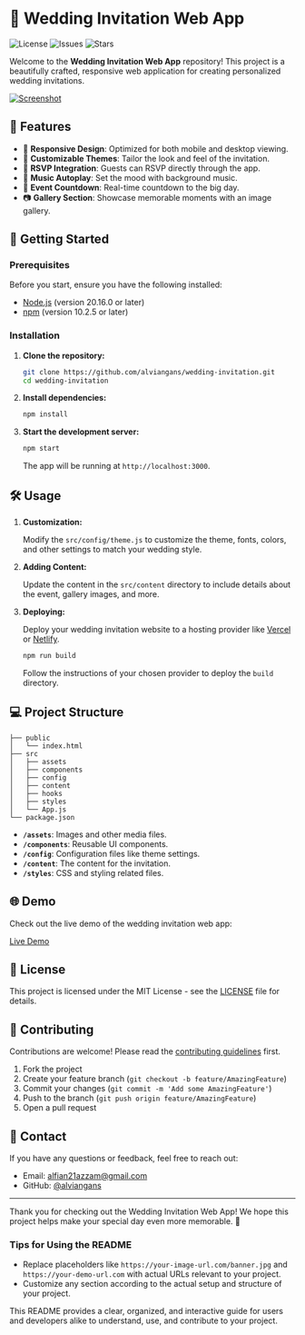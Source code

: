 # 💍 Wedding Invitation Web App

![License](https://img.shields.io/github/license/alviangans/wedding-invitation)
![Issues](https://img.shields.io/github/issues/alviangans/wedding-invitation)
![Stars](https://img.shields.io/github/stars/alviangans/wedding-invitation)

Welcome to the **Wedding Invitation Web App** repository! This project is a beautifully crafted, responsive web application for creating personalized wedding invitations.

[![Screenshot](https://i.ibb.co/pRjFW0J/Screenshot-2024-08-12-080657.png)](https://ibb.co.com/JyjJxB5)

## 🌟 Features

- 📱 **Responsive Design**: Optimized for both mobile and desktop viewing.
- 🎨 **Customizable Themes**: Tailor the look and feel of the invitation.
- 💌 **RSVP Integration**: Guests can RSVP directly through the app.
- 🎵 **Music Autoplay**: Set the mood with background music.
- 📅 **Event Countdown**: Real-time countdown to the big day.
- 📷 **Gallery Section**: Showcase memorable moments with an image gallery.

## 🚀 Getting Started

### Prerequisites

Before you start, ensure you have the following installed:

- [Node.js](https://nodejs.org/) (version 20.16.0 or later)
- [npm](https://www.npmjs.com/) (version 10.2.5 or later)

### Installation

1. **Clone the repository:**

    ```bash
    git clone https://github.com/alviangans/wedding-invitation.git
    cd wedding-invitation
    ```

2. **Install dependencies:**

    ```bash
    npm install
    ```

3. **Start the development server:**

    ```bash
    npm start
    ```

    The app will be running at `http://localhost:3000`.

## 🛠️ Usage

1. **Customization:**

   Modify the `src/config/theme.js` to customize the theme, fonts, colors, and other settings to match your wedding style.

2. **Adding Content:**

   Update the content in the `src/content` directory to include details about the event, gallery images, and more.

3. **Deploying:**

   Deploy your wedding invitation website to a hosting provider like [Vercel](https://vercel.com/) or [Netlify](https://www.netlify.com/).

   ```bash
   npm run build
   ```

   Follow the instructions of your chosen provider to deploy the `build` directory.

## 💻 Project Structure

```plaintext
├── public
│   └── index.html
├── src
│   ├── assets
│   ├── components
│   ├── config
│   ├── content
│   ├── hooks
│   ├── styles
│   └── App.js
└── package.json
```

- **`/assets`**: Images and other media files.
- **`/components`**: Reusable UI components.
- **`/config`**: Configuration files like theme settings.
- **`/content`**: The content for the invitation.
- **`/styles`**: CSS and styling related files.

## 🌐 Demo

Check out the live demo of the wedding invitation web app:

[Live Demo](https://your-demo-url.com)

## 📝 License

This project is licensed under the MIT License - see the [LICENSE](LICENSE) file for details.

## 🤝 Contributing

Contributions are welcome! Please read the [contributing guidelines](CONTRIBUTING.md) first.

1. Fork the project
2. Create your feature branch (`git checkout -b feature/AmazingFeature`)
3. Commit your changes (`git commit -m 'Add some AmazingFeature'`)
4. Push to the branch (`git push origin feature/AmazingFeature`)
5. Open a pull request

## 📧 Contact

If you have any questions or feedback, feel free to reach out:

- Email: [alfian21azzam@gmail.com](mailto:alfian21azzam@gmail.com)
- GitHub: [@alviangans](https://github.com/alviangans)

---

Thank you for checking out the Wedding Invitation Web App! We hope this project helps make your special day even more memorable. 🎉

### Tips for Using the README
- Replace placeholders like `https://your-image-url.com/banner.jpg` and `https://your-demo-url.com` with actual URLs relevant to your project.
- Customize any section according to the actual setup and structure of your project.

This README provides a clear, organized, and interactive guide for users and developers alike to understand, use, and contribute to your project.
